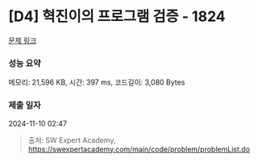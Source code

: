 # [D4] 혁진이의 프로그램 검증 - 1824 

[문제 링크](https://swexpertacademy.com/main/code/problem/problemDetail.do?contestProbId=AV4yLUiKDUoDFAUx) 

### 성능 요약

메모리: 21,596 KB, 시간: 397 ms, 코드길이: 3,080 Bytes

### 제출 일자

2024-11-10 02:47



> 출처: SW Expert Academy, https://swexpertacademy.com/main/code/problem/problemList.do
